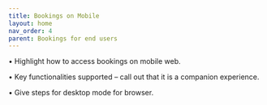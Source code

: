 ```yaml
---
title: Bookings on Mobile
layout: home
nav_order: 4
parent: Bookings for end users
---
```

•	Highlight how to access bookings on mobile web.

•	Key functionalities supported – call out that it is a companion experience.

•	Give steps for desktop mode for browser.

